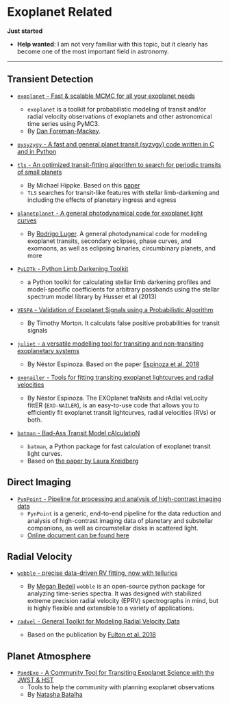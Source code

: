 # Exoplanet Related

**Just started**

* **Help wanted**: I am not very familiar with this topic, but it clearly has become one of the most important field in astronomy.

----

## Transient Detection

- [`exoplanet` - Fast & scalable MCMC for all your exoplanet needs](https://github.com/dfm/exoplanet)
    * `exoplanet` is a toolkit for probabilistic modeling of transit and/or radial velocity observations of exoplanets and other astronomical time series using PyMC3.
    * By [Dan Foreman-Mackey](https://dfm.io/).

- [`pysyzygy` - A fast and general planet transit (syzygy) code written in C and in Python](https://github.com/rodluger/pysyzygy)

- [`tls` - An optimized transit-fitting algorithm to search for periodic transits of small planets](https://github.com/hippke/tls)
    * By Michael Hippke. Based on this [paper](https://ui.adsabs.harvard.edu/abs/2019A%26A...623A..39H/abstract)
    * `TLS` searches for transit-like features with stellar limb-darkening and including the effects of planetary ingress and egress

- [`planetplanet` - A general photodynamical code for exoplanet light curves](https://github.com/rodluger/planetplanet)
    * By [Rodrigo Luger](https://rodluger.github.io/). A general photodynamical code for modeling exoplanet transits, secondary eclipses, phase curves, and exomoons, as well as eclipsing binaries, circumbinary planets, and more

- [`PyLDTk` - Python Limb Darkening Toolkit](https://github.com/hpparvi/ldtk)
    * a Python toolkit for calculating stellar limb darkening profiles and model-specific coefficients for arbitrary passbands using the stellar spectrum model library by Husser et al (2013)

- [`VESPA` - Validation of Exoplanet Signals using a Probabilistic Algorithm](https://github.com/timothydmorton/VESPA)
    * By Timothy Morton. It calculats false positive probabilities for transit signals

- [`juliet` - a versatile modelling tool for transiting and non-transiting exoplanetary systems](https://github.com/nespinoza/juliet)
    * By Néstor Espinoza. Based on the paper [Espinoza et al. 2018](https://arxiv.org/abs/1812.08549)

- [`exonailer` - Tools for fitting transiting exoplanet lightcurves and radial velocities](https://github.com/nespinoza/exonailer)
    * By Néstor Espinoza. The EXOplanet traNsits and rAdIal veLocity fittER (`EXO-NAILER`), is an easy-to-use code that allows you to efficiently fit exoplanet transit lightcurves, radial velocities (RVs) or both. 

- [`batman` - Bad-Ass Transit Model cAlculatioN](http://astro.uchicago.edu/~kreidberg/batman/)
    * `batman`, a Python package for fast calculation of exoplanet transit light curves. 
    * Based on [the paper by Laura Kreidberg](https://arxiv.org/abs/1507.08285)

## Direct Imaging

- [`PynPoint` - Pipeline for processing and analysis of high-contrast imaging data](https://github.com/PynPoint/PynPoint)
    * `PynPoint` is a generic, end-to-end pipeline for the data reduction and analysis of high-contrast imaging data of planetary and substellar companions, as well as circumstellar disks in scattered light.
    * [Online document can be found here](https://pynpoint.readthedocs.io/en/latest/)

## Radial Velocity

- [`wobble` - precise data-driven RV fitting, now with tellurics](https://github.com/megbedell/wobble)
    * By [Megan Bedell](https://bedell.space/) `wobble` is an open-source python package for analyzing time-series spectra. It was designed with stabilized extreme precision radial velocity (EPRV) spectrographs in mind, but is highly flexible and extensible to a variety of applications.

- [`radvel` - General Toolkit for Modeling Radial Velocity Data](https://github.com/California-Planet-Search/radvel)
    * Based on the publication by [Fulton et al. 2018](https://arxiv.org/abs/1801.01947) 

## Planet Atmosphere

- [`PandExo` - A Community Tool for Transiting Exoplanet Science with the JWST & HST](https://github.com/natashabatalha/PandExo)
    * Tools to help the community with planning exoplanet observations
    * By [Natasha Batalha](https://natashabatalha.github.io/)